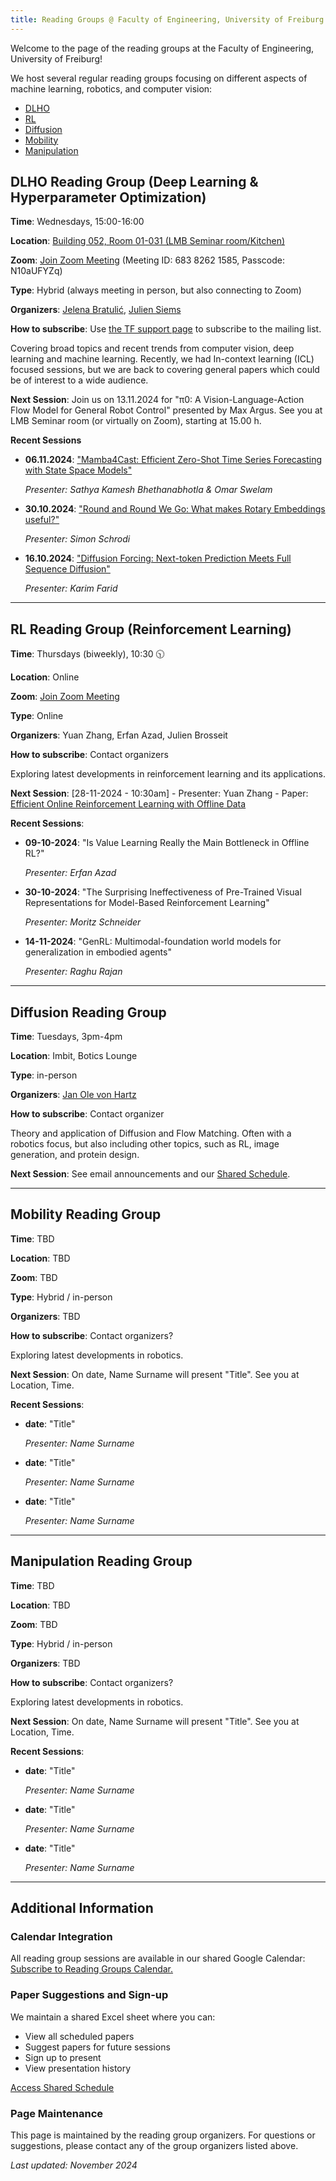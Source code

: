 ```yaml
---
title: Reading Groups @ Faculty of Engineering, University of Freiburg
---
```

Welcome to the page of the reading groups at the Faculty of Engineering, University of Freiburg!

We host several regular reading groups focusing on different aspects of machine learning, robotics, and computer vision:

- [DLHO](#dlho-reading-group-deep-learning--hyperparameter-optimization)
- [RL](#rl-reading-group-reinforcement-learning)
- [Diffusion](#diffusion-reading-group)
- [Mobility](#mobility-reading-group)
- [Manipulation](#manipulation-reading-group)

## DLHO Reading Group (Deep Learning & Hyperparameter Optimization)

**Time**: Wednesdays, 15:00-16:00

**Location**: [Building 052, Room 01-031 (LMB Seminar room/Kitchen)](https://maps.app.goo.gl/UfCw3CzG5nJ2VJAD8)  

**Zoom**: [Join Zoom Meeting](https://www.google.com/url?q=https://uni-freiburg.zoom.us/j/68382621585?pwd%3DeFdncFpZeWlxVnpBdVV4cHNpNTArdz09&sa=D&source=calendar&usd=2&usg=AOvVaw3R-wRdPquFBVR2ZwNzdnFD) (Meeting ID: 683 8262 1585, Passcode: N10aUFYZq)

**Type**: Hybrid (always meeting in person, but also connecting to Zoom)

**Organizers**: [Jelena Bratulić](https://lmb.informatik.uni-freiburg.de/people/bratulic/), [Julien Siems](https://ml.informatik.uni-freiburg.de/profile/siems/)

**How to subscribe**: Use [the TF support page](https://support.informatik.uni-freiburg.de/?run=account) to subscribe to the mailing list.

Covering broad topics and recent trends from computer vision, deep learning and machine learning. Recently, we had In-context learning (ICL) focused sessions, but we are back to covering general papers which could be of interest to a wide audience.

**Next Session**: Join us on 13.11.2024 for "π0: A Vision-Language-Action Flow Model for General Robot Control" presented by Max Argus. See you at LMB Seminar room (or virtually on Zoom), starting at 15.00 h.

**Recent Sessions**

- **06.11.2024**: ["Mamba4Cast: Efficient Zero-Shot Time Series Forecasting with State Space Models"](https://arxiv.org/abs/2410.09385)

   *Presenter: Sathya Kamesh Bhethanabhotla & Omar Swelam* 

- **30.10.2024**: ["Round and Round We Go: What makes Rotary Embeddings useful?"](https://arxiv.org/abs/2410.06205)

   *Presenter: Simon Schrodi*  

- **16.10.2024**: ["Diffusion Forcing: Next-token Prediction Meets Full Sequence Diffusion"](https://arxiv.org/abs/2407.01392)

   *Presenter: Karim Farid*  

---

## RL Reading Group (Reinforcement Learning)

**Time**: Thursdays (biweekly), 10:30 🕥

**Location**: Online 

**Zoom**: [Join Zoom Meeting](https://uni-freiburg.zoom-x.de/j/9753052469?pwd=C8GUHkL4u4uarUG9vbYlIDarNBkcHY.1)

**Type**: Online

**Organizers**: Yuan Zhang, Erfan Azad, Julien Brosseit

**How to subscribe**: Contact organizers

Exploring latest developments in reinforcement learning and its applications.

**Next Session**: [28-11-2024 - 10:30am] - Presenter: Yuan Zhang - Paper: [Efficient Online Reinforcement Learning with Offline Data](https://arxiv.org/abs/2302.02948)

**Recent Sessions**:

- **09-10-2024**: "Is Value Learning Really the Main Bottleneck in Offline RL?"

   *Presenter: Erfan Azad*  

- **30-10-2024**: "The Surprising Ineffectiveness of Pre-Trained Visual Representations for Model-Based Reinforcement Learning" 

   *Presenter: Moritz Schneider*

- **14-11-2024**: "GenRL: Multimodal-foundation world models for generalization in embodied agents"

  *Presenter: Raghu Rajan*

---

## Diffusion Reading Group

**Time**: Tuesdays, 3pm-4pm

**Location**: Imbit, Botics Lounge  

**Type**: in-person

**Organizers**: [Jan Ole von Hartz](https://rl.uni-freiburg.de/people/hartz)

**How to subscribe**: Contact organizer

Theory and application of Diffusion and Flow Matching. Often with a robotics focus, but also including other topics, such as RL, image generation, and protein design.

**Next Session**: See email announcements and our [Shared Schedule](https://docs.google.com/spreadsheets/d/104tTWYHOECUdbNwF9im2difhO9o0tozOLTSGbtGpmGw/edit?usp=sharing).

---

## Mobility Reading Group

**Time**: TBD

**Location**: TBD  

**Zoom**: TBD

**Type**: Hybrid / in-person

**Organizers**: TBD

**How to subscribe**: Contact organizers?

Exploring latest developments in robotics.

**Next Session**: On date, Name Surname will present "Title". See you at Location, Time.

**Recent Sessions**:

- **date**: "Title"

   *Presenter: Name Surname*  

- **date**: "Title"  

   *Presenter: Name Surname*  

- **date**: "Title"  

   *Presenter: Name Surname*  

---

## Manipulation Reading Group

**Time**: TBD

**Location**: TBD  

**Zoom**: TBD

**Type**: Hybrid / in-person

**Organizers**: TBD

**How to subscribe**: Contact organizers?

Exploring latest developments in robotics.

**Next Session**: On date, Name Surname will present "Title". See you at Location, Time.

**Recent Sessions**:

- **date**: "Title"

   *Presenter: Name Surname*  

- **date**: "Title"  

   *Presenter: Name Surname*  

- **date**: "Title"  

   *Presenter: Name Surname*  

---

## Additional Information

### Calendar Integration

All reading group sessions are available in our shared Google Calendar: [Subscribe to Reading Groups Calendar.](https://calendar.google.com/calendar/u/0?cid=OTNmZGJmNjUzZDQ4NzZjMWQ5OTJiYzY0ZjRjYjNlNzVhMjk0MDJjZjgyNDNkMGM4ODk0NmI5Y2JiNjZhNDNkM0Bncm91cC5jYWxlbmRhci5nb29nbGUuY29t)

### Paper Suggestions and Sign-up

We maintain a shared Excel sheet where you can:

- View all scheduled papers
- Suggest papers for future sessions
- Sign up to present
- View presentation history

[Access Shared Schedule](https://docs.google.com/spreadsheets/d/104tTWYHOECUdbNwF9im2difhO9o0tozOLTSGbtGpmGw/edit?usp=sharing)

### Page Maintenance

This page is maintained by the reading group organizers. For questions or suggestions, please contact any of the group organizers listed above.

*Last updated: November 2024*
